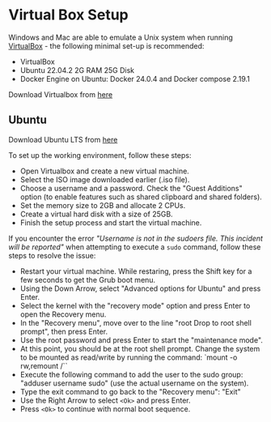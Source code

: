 

# Virtual Box Setup

Windows and Mac are able to emulate a Unix system when running [VirtualBox](https://www.virtualbox.org/) - the following minimal set-up is recommended:

-   VirtualBox
-   Ubuntu 22.04.2 2G RAM 25G Disk
-   Docker Engine on Ubuntu: Docker 24.0.4 and Docker compose 2.19.1

Download Virtualbox from [here](https://www.virtualbox.org/)

## Ubuntu

Download Ubuntu LTS from [here](https://ubuntu.com/download/desktop)

To set up the working environment, follow these steps:
-   Open Virtualbox and create a new virtual machine.
-   Select the ISO image downloaded earlier (.iso file).
-   Choose a username and a password. Check the "Guest Additions" option (to enable features such as shared clipboard and shared folders).
-   Set the memory size to 2GB and allocate 2 CPUs.
-   Create a virtual hard disk with a size of 25GB.
-   Finish the setup process and start the virtual machine.

If you encounter the error _"Username is not in the sudoers file. This incident will be reported"_ when attempting to execute a `sudo` command, follow these steps to resolve the issue:

-   Restart your virtual machine. While restaring, press the Shift key for a few seconds to get the Grub boot menu.
-   Using the Down Arrow, select "Advanced options for Ubuntu" and press Enter.
-   Select the kernel with the "recovery mode" option and press Enter to open the Recovery menu.
-   In the "Recovery menu", move over to the line "root Drop to root shell prompt", then press Enter.
-   Use the root password and press Enter to start the "maintenance mode".
-   At this point, you should be at the root shell prompt. Change the system to be mounted as read/write by running the command: `mount -o rw,remount /``
-   Execute the following command to add the user to the sudo group: "adduser username sudo" (use the actual username on the system).
-   Type the exit command to go back to the "Recovery menu": "Exit"
-   Use the Right Arrow to select `<Ok>` and press Enter.
-   Press `<Ok>` to continue with normal boot sequence.
